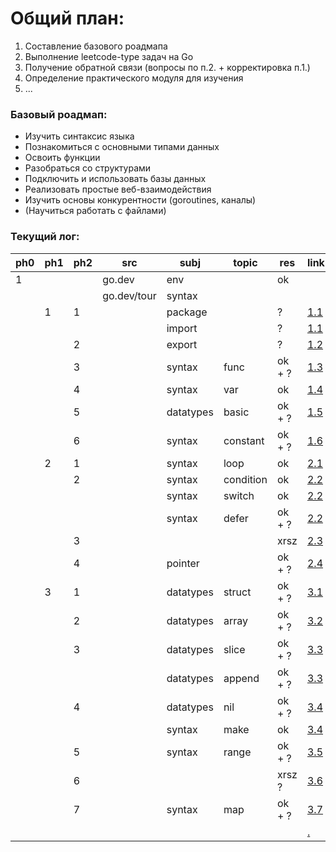 # Общий план:
1. Составление базового роадмапа
2. Выполнение leetcode-type задач на Go
3. Получение обратной связи (вопросы по п.2. + корректировка п.1.)
4. Определение практического модуля для изучения
5. ...

### Базовый роадмап:
- Изучить синтаксис языка
- Познакомиться с основными типами данных
- Освоить функции
- Разобраться со структурами
- Подключить и использовать базы данных
- Реализовать простые веб-взаимодействия
- Изучить основы конкурентности (goroutines, каналы)
- (Научиться работать с файлами)

### Текущий лог:

| ph0 | ph1 | ph2 | src         | subj       | topic     | res    | link                                             |
| --- | --- |-----|-------------|-----------|-----------| ------ |--------------------------------------------------|
| 1   |     |     | go.dev      | env       |           | ok     |                                                  |
|     |     |     | go.dev/tour | syntax    |           |        |                                                  |
|     | 1   | 1   |             | package   |           | ?      | [1.1](./tour/1_basics/1_hello/main.go)           |
|     |     |     |             | import    |           | ?      | [1.1](./tour/1_basics/1_hello/main.go)           |
|     |     | 2   |             | export    |           | ?      | [1.2](./tour/1_basics/2_export/main.go)          |
|     |     | 3   |             | syntax    | func      | ok + ? | [1.3](./tour/1_basics/3_func/main.go)            |
|     |     | 4   |             | syntax    | var       | ok     | [1.4](./tour/1_basics/4_var/main.go)             |
|     |     | 5   |             | datatypes | basic     | ok + ? | [1.5](./tour/1_basics/5_basic_datatypes/main.go) |
|     |     | 6   |             | syntax    | constant  | ok + ? | [1.6](./tour/1_basics/6_const/main.go)           |
|     | 2   | 1   |             | syntax    | loop      | ok     | [2.1](./tour/2_flowcontrol/1_for/main.go)        |
|     |     | 2   |             | syntax    | condition | ok     | [2.2](./tour/2_flowcontrol/2_if/main.go)         |
|     |     |     |             | syntax    | switch    | ok     | [2.2](./tour/2_flowcontrol/2_if/main.go)         |
|     |     |     |             | syntax    | defer     | ok + ? | [2.2](./tour/2_flowcontrol/2_if/main.go)         |
|     |     | 3   |             |           |           | xrsz   | [2.3](./tour/2_flowcontrol/3_xrsz/main.go)       |
|     |     | 4   |             | pointer   |           | ok + ? | [2.4](./tour/2_flowcontrol/4_pointer/main.go)    |
|     | 3   | 1   |             | datatypes | struct    | ok + ? | [3.1](./tour/3_moretypes/1_struct/main.go)       |
|     |     | 2   |             | datatypes | array     | ok + ? | [3.2](./tour/3_moretypes/2_array/main.go)        |
|     |     | 3   |             | datatypes | slice     | ok + ? | [3.3](./tour/3_moretypes/3_slice/main.go)        |
|     |     |     |             | datatypes | append    | ok + ? | [3.3](./tour/3_moretypes/3_slice/main.go)        |
|     |     | 4   |             | datatypes | nil       | ok + ? | [3.4](./tour/3_moretypes/4_nil/main.go)          |
|     |     |     |             | syntax    | make      | ok     | [3.4](./tour/3_moretypes/4_nil/main.go)          |
|     |     | 5   |             | syntax    | range     | ok + ? | [3.5](./tour/3_moretypes/5_range/main.go)        |
|     |     | 6   |             |           |           | xrsz ? | [3.6](./tour/3_moretypes/6_xrsz/main.go)         |
|     |     | 7   |             | syntax    | map       | ok + ? | [3.7](./tour/3_moretypes/7_map/main.go)          |
|     |     |     |             |           |           |        | [.](./tour///main.go)                            |


